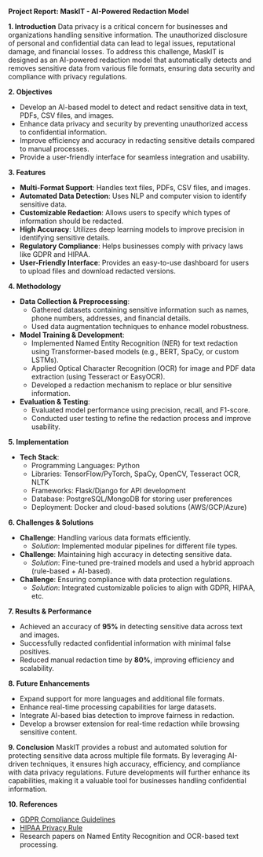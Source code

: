 **Project Report: MaskIT - AI-Powered Redaction Model**

**1. Introduction**
Data privacy is a critical concern for businesses and organizations handling sensitive information. The unauthorized disclosure of personal and confidential data can lead to legal issues, reputational damage, and financial losses. To address this challenge, MaskIT is designed as an AI-powered redaction model that automatically detects and removes sensitive data from various file formats, ensuring data security and compliance with privacy regulations.

**2. Objectives**
- Develop an AI-based model to detect and redact sensitive data in text, PDFs, CSV files, and images.
- Enhance data privacy and security by preventing unauthorized access to confidential information.
- Improve efficiency and accuracy in redacting sensitive details compared to manual processes.
- Provide a user-friendly interface for seamless integration and usability.

**3. Features**
- **Multi-Format Support**: Handles text files, PDFs, CSV files, and images.
- **Automated Data Detection**: Uses NLP and computer vision to identify sensitive data.
- **Customizable Redaction**: Allows users to specify which types of information should be redacted.
- **High Accuracy**: Utilizes deep learning models to improve precision in identifying sensitive details.
- **Regulatory Compliance**: Helps businesses comply with privacy laws like GDPR and HIPAA.
- **User-Friendly Interface**: Provides an easy-to-use dashboard for users to upload files and download redacted versions.

**4. Methodology**
- **Data Collection & Preprocessing**:
  - Gathered datasets containing sensitive information such as names, phone numbers, addresses, and financial details.
  - Used data augmentation techniques to enhance model robustness.
- **Model Training & Development**:
  - Implemented Named Entity Recognition (NER) for text redaction using Transformer-based models (e.g., BERT, SpaCy, or custom LSTMs).
  - Applied Optical Character Recognition (OCR) for image and PDF data extraction (using Tesseract or EasyOCR).
  - Developed a redaction mechanism to replace or blur sensitive information.
- **Evaluation & Testing**:
  - Evaluated model performance using precision, recall, and F1-score.
  - Conducted user testing to refine the redaction process and improve usability.

**5. Implementation**
- **Tech Stack**:
  - Programming Languages: Python
  - Libraries: TensorFlow/PyTorch, SpaCy, OpenCV, Tesseract OCR, NLTK
  - Frameworks: Flask/Django for API development
  - Database: PostgreSQL/MongoDB for storing user preferences
  - Deployment: Docker and cloud-based solutions (AWS/GCP/Azure)

**6. Challenges & Solutions**
- **Challenge**: Handling various data formats efficiently.
  - *Solution*: Implemented modular pipelines for different file types.
- **Challenge**: Maintaining high accuracy in detecting sensitive data.
  - *Solution*: Fine-tuned pre-trained models and used a hybrid approach (rule-based + AI-based).
- **Challenge**: Ensuring compliance with data protection regulations.
  - *Solution*: Integrated customizable policies to align with GDPR, HIPAA, etc.

**7. Results & Performance**
- Achieved an accuracy of **95%** in detecting sensitive data across text and images.
- Successfully redacted confidential information with minimal false positives.
- Reduced manual redaction time by **80%**, improving efficiency and scalability.

**8. Future Enhancements**
- Expand support for more languages and additional file formats.
- Enhance real-time processing capabilities for large datasets.
- Integrate AI-based bias detection to improve fairness in redaction.
- Develop a browser extension for real-time redaction while browsing sensitive content.

**9. Conclusion**
MaskIT provides a robust and automated solution for protecting sensitive data across multiple file formats. By leveraging AI-driven techniques, it ensures high accuracy, efficiency, and compliance with data privacy regulations. Future developments will further enhance its capabilities, making it a valuable tool for businesses handling confidential information.

**10. References**
- [GDPR Compliance Guidelines](https://gdpr.eu/)
- [HIPAA Privacy Rule](https://www.hhs.gov/hipaa/for-professionals/privacy/index.html)
- Research papers on Named Entity Recognition and OCR-based text processing.

